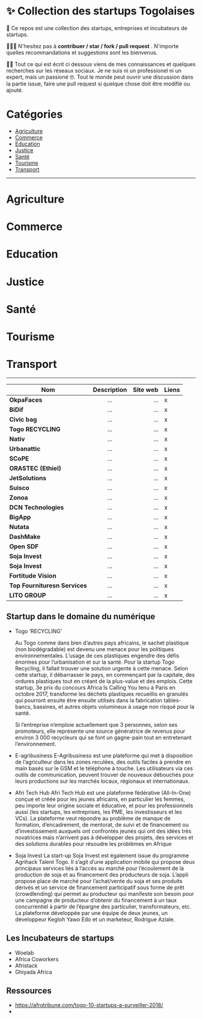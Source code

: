 # ✨ Collection des startups Togolaises
📑 Ce repos est une collection des startups, entreprises et incubateurs de startups.
 
👨🏿‍💻 N'hesitez pas à **contribuer / star / fork / pull request** . N'importe quelles recommandations et suggestions sont les bienvenus.

🖖🏿 Tout ce qui est écrit ci dessous viens de mes connaissances et quelques recherches sur les réseaux sociaux. Je ne suis ni un professionel ni un expert, mais un passioné 🤓. Tout le monde peut ouvrir une discussion dans la partie issue, faire une pull request si quelque chose doit être modifié ou ajouté.

# Catégories
* [Agriculture](#agriculture)
* [Commerce](#commerce)
* [Education](#deucation)
* [Justice](#justice)
* [Santé](#santé)
* [Tourisme](#tourisme)
* [Transport](#transport)

-------------
<div id='agriculture'/>

# Agriculture

<div id='commerce'/>

# Commerce

<div id='education'/>

# Education

<div id='justice'/>

# Justice

<div id='sante'/>

# Santé

<div id='tourisme'/>

# Tourisme

<div id='transport'/>

# Transport

---

| Nom | Description | Site web | Liens |
|----------|:-------------:|------:|:----| 
| **OkpaFaces** | ... | ... | x |
| **BiDif** | ... | ... | x |
| **Civic bag**| ... | ... | x |
| **Togo RECYCLING**| ... | ... | x |
| **Nativ**| ... | ... | x |
| **Urbanattic**| ... | ... | x |
| **SCoPE**| ... | ... | x |
| **ORASTEC (Ethiel)**| ... | ... | x |
| **JetSolutions**| ... | ... | x |
| **Suisco**| ... | ... | x |
| **Zonoa**| ... | ... | x |
| **DCN Technologies**| ... | ... | x |
| **BigApp**| ... | ... | x |
| **Nutata**| ... | ... | x |
| **DashMake**| ... | ... | x |
| **Open SDF**| ... | ... | x |
| **Soja Invest**| ... | ... | x |
| **Soja Invest**| ... | ... | x |
| **Fortitude Vision**| ... | ... | x |
| **Top Fournituresn Services**| ... | ... | x |
| **LITO GROUP**| ... | ... | x |


## Startup dans le domaine du numérique

- Togo ‘RECYCLING’

    Au Togo comme dans bien d’autres pays africains, le sachet plastique (non biodégradable) est devenu une menace pour les politiques environnementales. L’usage de ces plastiques engendre des défis énormes pour l’urbanisation et sur la santé. Pour la startup Togo Recycling, il fallait trouver une solution urgente à cette menace. Selon cette startup, il débarrasser le pays, en commençant par la capitale, des ordures plastiques tout en créant de la plus-value et des emplois.
    Cette startup, 3e prix du concours Africa Is Calling You tenu à Paris en octobre 2017, transforme les déchets plastiques recueillis en granulés qui pourront ensuite être ensuite utilisés dans la fabrication tables-bancs, bassines, et autres objets volumineux à usage non risqué pour la santé.

    Si l’entreprise n’emploie actuellement que 3 personnes, selon ses promoteurs, elle représente une source génératrice de revenus pour environ 3 000 recycleurs qui se font un gagne-pain tout en entretenant l’environnement.
    
- E-agribusiness
    E-Agribusiness est une plateforme qui met à disposition de l’agriculteur dans les zones reculées, des outils faciles à prendre en main basés sur le GSM et le téléphone à touche. Les utilisateurs via ces outils de communication, peuvent trouver de nouveaux débouchés pour leurs productions sur les marchés locaux, régionaux et internationaux.

- Afri Tech Hub
    Afri Tech Hub est une plateforme fédérative (All-In-One) conçue et créée pour les jeunes africains, en particulier les femmes, peu importe leur origine sociale et éducative, et pour les professionnels aussi (les startups, les entreprises, les PME, les investisseurs et les VCs). La plateforme veut répondre au problème de manque de formation, d’encadrement, de mentorat, de suivi et de financement ou d’investissement auxquels ont confrontés jeunes qui ont des idées très novatrices mais n’arrivent pas à développer des projets, des services et des solutions durables pour résoudre les problèmes en Afrique

- Soja Invest
    La start-up Soja Invest est également issue du programme Agrihack Talent Togo. Il s’agit d’une application mobile qui propose deux principaux services liés à l’accès au marché pour l’écoulement de la production de soja et au financement des producteurs de soja. L’appli propose place de marché pour l’achat/vente du soja et ses produits dérivés et un service de financement participatif sous forme de prêt (crowdlending) qui permet au producteur qui manifeste son besoin pour une campagne de producteur d’obtenir du financement à un taux concurrentiel à partir de l’épargne des particulier, transformateurs, etc. La plateforme développée par une équipe de deux jeunes, un développeur Kegloh Yawo Edo et un marketeur, Rodrigue Aziale.

## Les Incubateurs de startups
- Woelab
- Africa Coworkers
- Afristack
- Ghiyada Africa

## Ressources
- https://afrotribune.com/togo-10-startups-a-surveiller-2018/
- 
